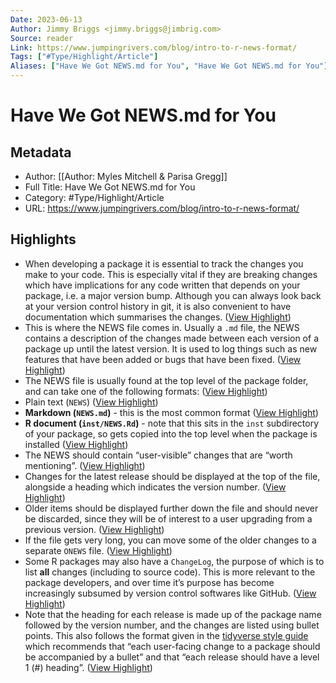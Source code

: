 ```yaml
---
Date: 2023-06-13
Author: Jimmy Briggs <jimmy.briggs@jimbrig.com>
Source: reader
Link: https://www.jumpingrivers.com/blog/intro-to-r-news-format/
Tags: ["#Type/Highlight/Article"]
Aliases: ["Have We Got NEWS.md for You", "Have We Got NEWS.md for You"]
---
```

# Have We Got NEWS.md for You

## Metadata
- Author: [[Author: Myles Mitchell & Parisa Gregg]]
- Full Title: Have We Got NEWS.md for You
- Category: #Type/Highlight/Article
- URL: https://www.jumpingrivers.com/blog/intro-to-r-news-format/

## Highlights
- When developing a package it is essential to track the changes you make to your code. This is especially vital if they are breaking changes which have implications for any code written that depends on your package, i.e. a major version bump. Although you can always look back at your version control history in git, it is also convenient to have documentation which summarises the changes. ([View Highlight](https://read.readwise.io/read/01grjj1hxbjz2h2sx2j9zjy62k))
- This is where the NEWS file comes in. Usually a `.md` file, the NEWS contains a description of the changes made between each version of a package up until the latest version. It is used to log things such as new features that have been added or bugs that have been fixed. ([View Highlight](https://read.readwise.io/read/01grjj288rzct02gnzkdj0tjw1))
- The NEWS file is usually found at the top level of the package folder, and can take one of the following formats: ([View Highlight](https://read.readwise.io/read/01grjj37qf4qapdtp9n03famv5))
- Plain text (`NEWS`) ([View Highlight](https://read.readwise.io/read/01grjj3ahmx3sfm48meh4c29ph))
- **Markdown (`NEWS.md`)** - this is the most common format ([View Highlight](https://read.readwise.io/read/01grjj3bfdedkve6p0wsc69x6v))
- **R document (`inst/NEWS.Rd`)** - note that this sits in the `inst` subdirectory of your package, so gets copied into the top level when the package is installed ([View Highlight](https://read.readwise.io/read/01grjj3cn52g082wvnp75rs4e5))
- The NEWS should contain “user-visible” changes that are “worth mentioning”. ([View Highlight](https://read.readwise.io/read/01grjj3x54tzk93efy7b7ymmhb))
- Changes for the latest release should be displayed at the top of the file, alongside a heading which indicates the version number. ([View Highlight](https://read.readwise.io/read/01grjj4020wyhvdgdxg7w68c33))
- Older items should be displayed further down the file and should never be discarded, since they will be of interest to a user upgrading from a previous version. ([View Highlight](https://read.readwise.io/read/01grjj413a2tysx434e66n44a0))
- If the file gets very long, you can move some of the older changes to a separate `ONEWS` file. ([View Highlight](https://read.readwise.io/read/01grjj42tjhsnfkawp6gdjs15a))
- Some R packages may also have a `ChangeLog`, the purpose of which is to list **all** changes (including to source code). This is more relevant to the package developers, and over time it’s purpose has become increasingly subsumed by version control softwares like GitHub. ([View Highlight](https://read.readwise.io/read/01grjj4jxdz83kpppxmatz7psb))
- Note that the heading for each release is made up of the package name followed by the version number, and the changes are listed using bullet points. This also follows the format given in the [tidyverse style guide](https://style.tidyverse.org/news.html) which recommends that “each user-facing change to a package should be accompanied by a bullet” and that “each release should have a level 1 (#) heading”. ([View Highlight](https://read.readwise.io/read/01grjj723eqsm9xajpyy205fa2))
